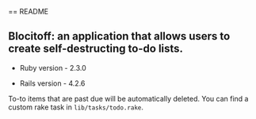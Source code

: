 == README

## Blocitoff: an application that allows users to create self-destructing to-do lists.

 * Ruby version - 2.3.0

 * Rails version - 4.2.6

To-to items that are past due will be automatically deleted. You can find a custom rake task in `lib/tasks/todo.rake`.
